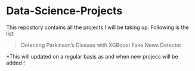 # Data-Science-Projects
This repository contains all the projects I will be taking up. Following is the list: 
> Detecting Parkinson’s Disease with XGBoost
> Fake News Detector


*This will updated on a regular basis as and when new projecs will be added !
